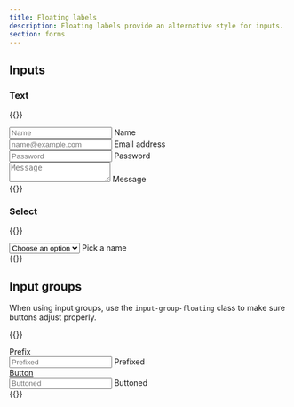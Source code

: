 ```yaml
---
title: Floating labels
description: Floating labels provide an alternative style for inputs.
section: forms
---
```


## Inputs
### Text
{{<example class="grid gap-3">}}
<div class="form-floating">
  <input class="input" id="name" placeholder="Name">
  <label for="name">Name</label>
</div>
<div class="form-floating">
  <input type="email" class="input" id="input" placeholder="name@example.com">
  <label for="input">Email address</label>
</div>
<div class="form-floating">
  <input type="password" class="input" id="email" placeholder="Password">
  <label for="email">Password</label>
</div>
<div class="form-floating">
  <textarea class="input" placeholder="Message" id="message"></textarea>
  <label for="message">Message</label>
</div>
{{</example>}}


### Select
{{<example>}}
<div class="form-floating">
  <select class="input" aria-label="Name" name="select">
    <option>Choose an option</option>
    <option>Mellow</option>
    <option>Sippy</option>
    <option>Optimise</option>
  </select>
  <label for="select">Pick a name</label>
</div>
{{</example>}}

## Input groups
When using input groups, use the `input-group-floating` class to make sure buttons adjust properly.

{{<example class="grid gap-3">}}
<div class="input-group input-group-floating">
  <span class="input-text" id="prefix-addon">Prefix</span>
  <div class="form-floating">
    <input type="text" class="input" name="prefix" placeholder="Prefixed" aria-label="Prefixed" aria-describedby="prefix-addon">
    <label for="prefix">Prefixed</label>
  </div>
</div>
<div class="input-group input-group-floating">
  <a href="#" class="btn btn-default">Button</a>
  <div class="form-floating">
    <input type="text" class="input" name="button" placeholder="Buttoned" aria-label="Buttoned" aria-describedby="button-addon">
    <label for="button">Buttoned</label>
  </div>
</div>
{{</example>}}
